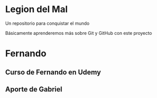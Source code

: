 # Legion del Mal
Un repositorio para conquistar el mundo

Básicamente aprenderemos más sobre Git y GitHub con este proyecto


# Fernando


## Curso de Fernando en Udemy

## Aporte de Gabriel
